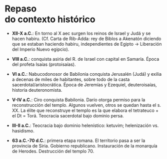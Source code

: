 # Repaso <br> do contexto histórico

- **XII-X a.C.**: En torno al X aec surgen los reinos de Israel y Judá y se hacen habiru. (Cf. Carta de Rib-Adda: rey de Biblos a Akenatón diciendo que se estaban haciendo habiru, independientes de Egipto → Liberación del Imperio Nuevo egipcio).


- **VIII a.C.**: conquista asiria del R. de Israel con capital en Samaría. Época del profeta Isaías (protoisaías). 


- **VI a.C.**: Nabucodonosor de Babilonia conquista Jerusalén (Judá) y exilia a decenas de miles de habitantes, sobre todo de la casta sacerdotal/aristocrática. Época de Jeremías y Ezequiel, deuteroisaías, historia deuteronomista. 


- **V-IV a.C.**: Ciro conquista Babilonia. Darío otorga permiso para la reconstrucción del templo. Algunos vuelven, otros se quedan hasta el s. XX. La élite que reconstruye el templo es la que elabora el tetrateuco + el Dt = Torá. Teocracia sacerdotal bajo dominio persa. 


- **III-II a.C.**: Teocracia bajo dominio helenístico: ketuvim; helenización vs. hasidismo. 


- **63 a.C.-70 d.C.**: primera etapa romana. El territorio pasa a ser la provincia de Siria. Gobierno republicano. Instauración de la monarquía de Herodes. Destrucción del templo 70.